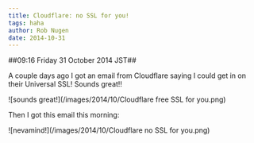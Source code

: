 ```yaml
---
title: Cloudflare: no SSL for you!
tags: haha
author: Rob Nugen
date: 2014-10-31
---
```


##09:16 Friday 31 October 2014 JST##

A couple days ago I got an email from Cloudflare saying I could get in on their Universal SSL! Sounds great!!

![sounds great!](/images/2014/10/Cloudflare free SSL for you.png)

Then I got this email this morning:

![nevamind!](/images/2014/10/Cloudflare no SSL for you.png)
